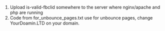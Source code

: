 1. Upload is-valid-fbclid somewhere to the server where nginx/apache and php are running
2. Code from for_unbounce_pages.txt use for unbounce pages, change YourDoamin.LTD on your domain.
